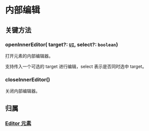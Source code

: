 # 内部编辑

## 关键方法

### openInnerEditor( target?: [`UI`](/reference/display/UI.md), select?: `boolean`)

打开元素的内部编辑器。

支持传入一个可选的 target 进行编辑，select 表示是否同时选中 target。

### closeInnerEditor()

关闭内部编辑器。

## 归属

### [Editor 元素](/plugin/in/editor/index.md#editor-元素)
